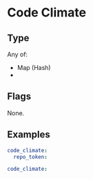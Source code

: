 # Code Climate



## Type

Any of:

* Map (Hash)
* 

## Flags

None.


## Examples

```yaml
code_climate:
  repo_token:
```

```yaml
code_climate:

```
